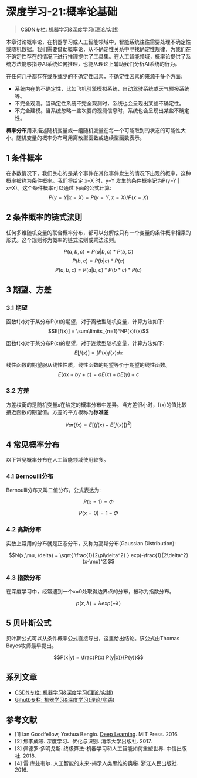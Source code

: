 # 深度学习-21:概率论基础

> [CSDN专栏: 机器学习&深度学习(理论/实践)](https://blog.csdn.net/column/details/27839.html)

本章讨论概率论，在机器学习或人工智能领域中，智能系统往往需要处理不确定性或随机数据。我们需要借助概率论，从不确定性关系中寻找确定性规律，为我们在不确定性存在的情况下进行推理提供了工具集。在人工智能领域，概率论提供了系统方法能够指导AI系统如何推理，也能从理论上辅助我们分析AI系统的行为。

在任何几乎都存在或多或少的不确定性因素，不确定性因素的来源于多个方面:

- 系统内在的不确定性，比如飞机引擎模拟系统，自动驾驶系统或天气预报系统等。
- 不完全观测。当确定性系统不完全观测时，系统也会呈现出某些不确定性。
- 不完全建模。当系统忽略一些次要的观测信息时，系统也会呈现出某些不确定性。

**概率分布**用来描述随机变量或一组随机变量在每一个可能取到的状态的可能性大小。随机变量的概率分布可用离散型函数或连续型函数表示。

## 1 条件概率

在多数情况下，我们关心的是某个事件在其他事件发生的情况下出现的概率，这种概率被称为条件概率。我们将给定 x=X 时，y=Y 发生的条件概率记为P(y=Y | x=X)。这个条件概率可以通过下面的公式计算:
$$P(y=Y | x=X) = P(y=Y, x=X)/P(x=X)$$

## 2 条件概率的链式法则

任何多维随机变量的联合概率分布，都可以分解成只有一个变量的条件概率相乘的形式。这个规则称为概率的链式法则或乘法法则。

$$P(a,b,c) = P(a|b,c)*P(b,C)$$
$$P(b,c)   = P(b|c)*P(c)$$
$$P(a,b,c) = P(a|b,c)*P(b*c)*P(c)$$

## 3 期望、方差

### 3.1 期望

函数f(x)对于某分布P(x)的期望，对于离散型随机变量，计算方法如下:
$$E[f(x)] = \sum\limits_{n=1}^NP(x)f(x)$$

函数f(x)对于某分布P(x)的期望，对于连续型随机变量，计算方法如下:
$$E[f(x)] = \int P(x)f(x)dx$$

线性函数的期望服从线性性质，线性函数的期望等价于期望的线性函数。
$$E(ax+by+c)= aE(x) + bE(y) + c$$

### 3.2 方差

方差权衡的是随机变量x在给定的概率分布中差异。当方差很小时，f(x)的值比较接近函数的期望值。方差的平方根称为**标准差**

$$Var(fx) = E[(f(x)-E[f(x)])^2]$$  

## 4 常见概率分布

以下常见概率分布在人工智能领域使用较多。

### 4.1 Bernoulli分布

Bernoulli分布又叫二值分布。公式表达为:

$$P(x=1)= \Phi$$

$$P(x=0) = 1 - \Phi$$

### 4.2 高斯分布

实数上常用的分布就是正态分布，又称为高斯分布(Gaussian Distribution):

$$N(x,\mu, \delta) = \sqrt{ \frac{1}{2\pi\delta^2} } exp(-\frac{1}{2\delta^2}(x-\mu)^2)$$

### 4.3 指数分布

在深度学习中，经常遇到一个x=0处取得边界点的分布，被称为指数分布。

$$p(x, \lambda)=\lambda exp(-\lambda)$$

## 5 贝叶斯公式

贝叶斯公式可以从条件概率公式直接导出，这里给出结论。该公式由Thomas Bayes牧师最早提出。

$$P(x|y) = \frac{P(x) P(y|x)}{P(y)}$$

## 系列文章

- [CSDN专栏: 机器学习&深度学习(理论/实践)](https://blog.csdn.net/column/details/27839.html)
- [Gihutb专栏: 机器学习&深度学习(理论/实践)](https://github.com/media-tm/MTOpenML)

## 参考文献

- [1] Ian Goodfellow, Yoshua Bengio. [Deep Learning](http://www.deeplearningbook.org/). MIT Press. 2016.
- [2] 焦李成等. 深度学习、优化与识别. 清华大学出版社. 2017.
- [3] 佩德罗·多明戈斯. 终极算法-机器学习和人工智能如何重塑世界. 中信出版社. 2018.
- [4] 雷.库兹韦尔. 人工智能的未来-揭示人类思维的奥秘.  浙江人民出版社. 2016.
